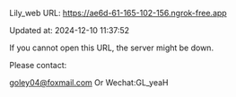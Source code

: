 Lily_web URL: https://ae6d-61-165-102-156.ngrok-free.app

Updated at: 2024-12-10 11:37:52

If you cannot open this URL, the server might be down.

Please contact: 

goley04@foxmail.com Or Wechat:GL_yeaH